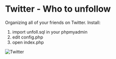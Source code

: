 # Twitter - Who to unfollow #
Organizing all of your friends on Twitter.
Install:
1. import unfoll.sql in your phpmyadmin
2. edit config.php
3. open index.php
<img src="https://i.imgur.com/czBG00R.png" itemprop="image" alt="Twitter" >

